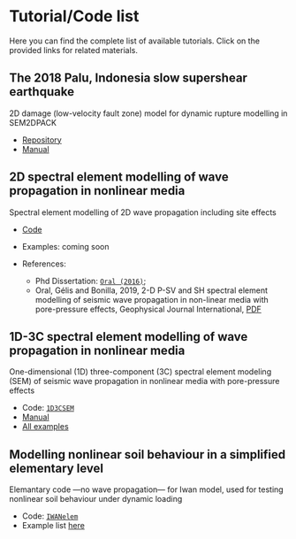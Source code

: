 # Tutorial/Code list
Here you can find the complete list of available tutorials. Click on the provided links for related materials.


## The 2018 Palu, Indonesia slow supershear earthquake 
2D damage (low-velocity fault zone) model for dynamic rupture modelling in SEM2DPACK

* [Repository](https://github.com/elifo/damaged_fault)
* [Manual](https://github.com/elifo/damaged_fault/blob/master/README.md)


## 2D spectral element modelling of wave propagation in nonlinear media
Spectral element modelling of 2D wave propagation including site effects

* [Code](https://github.com/jpampuero/sem2dpack/tree/iwan)
* Examples: coming soon
* References: 

    * Phd Dissertation: [`Oral (2016)`](https://tel.archives-ouvertes.fr/tel-01562279);
    * Oral, Gélis and Bonilla, 2019, 2-D P-SV and SH spectral element modelling of seismic wave propagation in non-linear media with pore-pressure effects, Geophysical Journal International, [PDF](https://eartharxiv.org/repository/view/1954/)


## 1D-3C spectral element modelling of wave propagation in nonlinear media
One-dimensional (1D) three-component (3C) spectral element modeling (SEM) of seismic wave propagation in nonlinear media with pore-pressure effects

* Code: [`1D3CSEM`](https://github.com/elifo/1D3CSEM)
* [Manual](https://github.com/elifo/1D3CSEM/blob/main/MANUAL/manual.pdf)
* [All examples](https://github.com/elifo/1D3CSEM/tree/main/EXAMPLES)


## Modelling nonlinear soil behaviour in a simplified elementary level
Elemantary code —no wave propagation— for Iwan model, used for testing nonlinear soil behaviour under dynamic loading

* Code: [`IWANelem`](https://github.com/elifo/IWANelem)
* Example list [here](https://github.com/elifo/IWANelem/blob/master/README.md)


